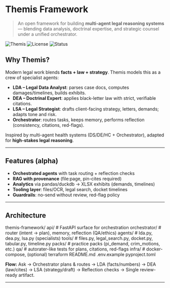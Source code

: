 # Themis Framework

> An open framework for building **multi-agent legal reasoning systems** — blending data analysis, doctrinal expertise, and strategic counsel under a unified orchestrator.

![Themis](https://img.shields.io/badge/agentic-legal-blue)
![License](https://img.shields.io/badge/license-MIT-green)
![Status](https://img.shields.io/badge/status-alpha-orange)

## Why Themis?
Modern legal work blends **facts + law + strategy**. Themis models this as a crew of specialist agents:
- **LDA – Legal Data Analyst**: parses case docs, computes damages/timelines, builds exhibits.
- **DEA – Doctrinal Expert**: applies black-letter law with strict, verifiable citations.
- **LSA – Legal Strategist**: drafts client-facing strategy, letters, demands; adapts tone and risk.
- **Orchestrator**: routes tasks, keeps memory, performs reflection (consistency, citations, red-flags).

Inspired by multi-agent health systems (DS/DE/HC + Orchestrator), adapted for **high-stakes legal reasoning**.

---

## Features (alpha)
- **Orchestrated agents** with task routing + reflection checks
- **RAG with provenance** (file:page, pin-cites required)
- **Analytics** via pandas/duckdb → XLSX exhibits (demands, timelines)
- **Tooling layer**: files/OCR, legal search, docket timelines
- **Guardrails**: no-send without review, red-flag policy

---

## Architecture
themis-framework/
api/                # FastAPI surface for orchestration
orchestrator/       # router (intent → plan), memory, reflection (QA/ethics)
agents/             # lda.py, dea.py, lsa.py (specialists)
tools/              # files.py, legal_search.py, docket.py, tabular.py, timeline.py
packs/              # practice packs (pi_demand, crim_motions, etc.)
qa/                 # autorater-like tests for plans, citations, red-flags
infra/              # docker-compose, (optional) terraform
README.md
.env.example
pyproject.toml

**Flow:** Ask → Orchestrator plans & routes → LDA (facts/numbers) → DEA (law/cites) → LSA (strategy/draft) → Reflection checks → Single review-ready artifact.

---
